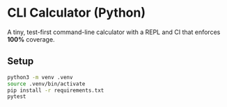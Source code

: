 # CLI Calculator (Python)

A tiny, test-first command-line calculator with a REPL and CI that enforces **100%** coverage.

## Setup
```bash
python3 -m venv .venv
source .venv/bin/activate
pip install -r requirements.txt
pytest
